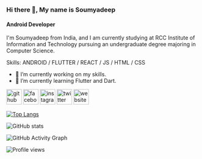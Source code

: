 ### Hi there 👋, My name is Soumyadeep
#### Android Developer
I'm Soumyadeep from India, and I am currently studying at RCC Institute of Information and Technology pursuing an undergraduate degree majoring in Computer Science. 

Skills: ANDROID / FLUTTER / REACT / JS / HTML / CSS

- 🔭 I’m currently working on my skills. 
- 🌱 I’m currently learning Flutter and Dart. 


[<img src='https://img.icons8.com/color/96/000000/facebook-circled--v2.png' alt='github' height='40'>](https://github.com/soumyadeeppradhan)  <!-- [<img src='https://cdn.jsdelivr.net/npm/simple-icons@3.0.1/icons/dev-dot-to.svg' alt='dev' height='40'>](https://dev.to/soumyadeeppradhan)  [<img src='https://cdn.jsdelivr.net/npm/simple-icons@3.0.1/icons/linkedin.svg' alt='linkedin' height='40'>](https://www.linkedin.com/in/soumyadeeppradhan/) -->  [<img src='<img src="https://img.icons8.com/color/144/000000/facebook-circled--v2.png' alt='facebook' height='40'>](https://www.facebook.com/pradhansoumyadeep)  [<img src='https://cdn.jsdelivr.net/npm/simple-icons@3.0.1/icons/instagram.svg' alt='instagram' height='40'>](https://www.instagram.com/heysoumyadeep/)  [<img src='https://cdn.jsdelivr.net/npm/simple-icons@3.0.1/icons/twitter.svg' alt='twitter' height='40'>](https://twitter.com/heysoumyadeep)  [<img src='https://cdn.jsdelivr.net/npm/simple-icons@3.0.1/icons/icloud.svg' alt='website' height='40'>](https://soumyadeeppradhan.github.io/)  

[![Top Langs](https://github-readme-stats.vercel.app/api/top-langs/?username=soumyadeeppradhan)](https://github.com/anuraghazra/github-readme-stats)

![GitHub stats](https://github-readme-stats.vercel.app/api?username=soumyadeeppradhan&show_icons=true)  

![GitHub Activity Graph](https://activity-graph.herokuapp.com/graph?username=soumyadeeppradhan)  

![Profile views](https://gpvc.arturio.dev/soumyadeeppradhan)  
